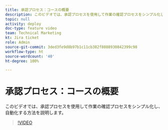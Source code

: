 ```yaml
---
title: 承認プロセス：コースの概要
description: このビデオでは、承認プロセスを使用して作業の確認プロセスをシンプル化し、自動化する方法を説明します。
topic: null
activity: deploy
doc-type: feature video
team: Technical Marketing
kt: Jira ticket
role: Admin
source-git-commit: 3ded3fe9d8b97b1c11cb382f8088930842399c98
workflow-type: ht
source-wordcount: '40'
ht-degree: 100%

---
```


# 承認プロセス：コースの概要

このビデオでは、承認プロセスを使用して作業の確認プロセスをシンプル化し、自動化する方法を説明します。

>[!VIDEO](https://video.tv.adobe.com/v/335224/?quality=12)
